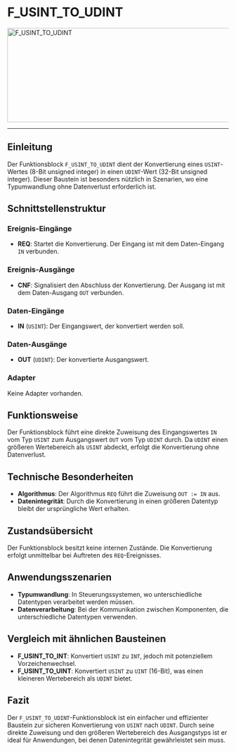 # F_USINT_TO_UDINT

<img width="1464" height="214" alt="F_USINT_TO_UDINT" src="https://github.com/user-attachments/assets/270403b0-17c3-4974-9d94-16d82c7ec576" />

* * * * * * * * * *
## Einleitung
Der Funktionsblock `F_USINT_TO_UDINT` dient der Konvertierung eines `USINT`-Wertes (8-Bit unsigned integer) in einen `UDINT`-Wert (32-Bit unsigned integer). Dieser Baustein ist besonders nützlich in Szenarien, wo eine Typumwandlung ohne Datenverlust erforderlich ist.

## Schnittstellenstruktur

### **Ereignis-Eingänge**
- **REQ**: Startet die Konvertierung. Der Eingang ist mit dem Daten-Eingang `IN` verbunden.

### **Ereignis-Ausgänge**
- **CNF**: Signalisiert den Abschluss der Konvertierung. Der Ausgang ist mit dem Daten-Ausgang `OUT` verbunden.

### **Daten-Eingänge**
- **IN** (`USINT`): Der Eingangswert, der konvertiert werden soll.

### **Daten-Ausgänge**
- **OUT** (`UDINT`): Der konvertierte Ausgangswert.

### **Adapter**
Keine Adapter vorhanden.

## Funktionsweise
Der Funktionsblock führt eine direkte Zuweisung des Eingangswertes `IN` vom Typ `USINT` zum Ausgangswert `OUT` vom Typ `UDINT` durch. Da `UDINT` einen größeren Wertebereich als `USINT` abdeckt, erfolgt die Konvertierung ohne Datenverlust.

## Technische Besonderheiten
- **Algorithmus**: Der Algorithmus `REQ` führt die Zuweisung `OUT := IN` aus.
- **Datenintegrität**: Durch die Konvertierung in einen größeren Datentyp bleibt der ursprüngliche Wert erhalten.

## Zustandsübersicht
Der Funktionsblock besitzt keine internen Zustände. Die Konvertierung erfolgt unmittelbar bei Auftreten des `REQ`-Ereignisses.

## Anwendungsszenarien
- **Typumwandlung**: In Steuerungssystemen, wo unterschiedliche Datentypen verarbeitet werden müssen.
- **Datenverarbeitung**: Bei der Kommunikation zwischen Komponenten, die unterschiedliche Datentypen verwenden.

## Vergleich mit ähnlichen Bausteinen
- **F_USINT_TO_INT**: Konvertiert `USINT` zu `INT`, jedoch mit potenziellem Vorzeichenwechsel.
- **F_USINT_TO_UINT**: Konvertiert `USINT` zu `UINT` (16-Bit), was einen kleineren Wertebereich als `UDINT` bietet.

## Fazit
Der `F_USINT_TO_UDINT`-Funktionsblock ist ein einfacher und effizienter Baustein zur sicheren Konvertierung von `USINT` nach `UDINT`. Durch seine direkte Zuweisung und den größeren Wertebereich des Ausgangstyps ist er ideal für Anwendungen, bei denen Datenintegrität gewährleistet sein muss.

